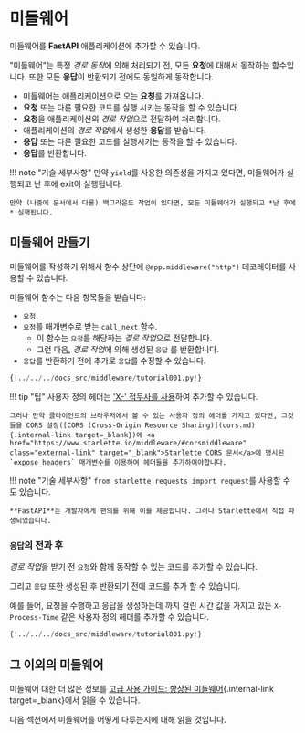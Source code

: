 # 미들웨어

미들웨어를 **FastAPI** 애플리케이션에 추가할 수 있습니다.

"미들웨어"는 특정 *경로 동작*에 의해 처리되기 전, 모든 **요청**에 대해서 동작하는 함수입니다. 또한 모든 **응답**이 반환되기 전에도 동일하게 동작합니다.

* 미들웨어는 애플리케이션으로 오는 **요청**를 가져옵니다.
* **요청** 또는 다른 필요한 코드를 실행 시키는 동작을 할 수 있습니다.
* **요청**을 애플리케이션의 *경로 작업*으로 전달하여 처리합니다.
* 애플리케이션의 *경로 작업*에서 생성한 **응답**를 받습니다.
* **응답** 또는 다른 필요한 코드를 실행시키는 동작을 할 수 있습니다.
* **응답**를 반환합니다.

!!! note "기술 세부사항"
만약 `yield`를 사용한 의존성을 가지고 있다면, 미들웨어가 실행되고 난 후에 exit이 실행됩니다.

    만약 (나중에 문서에서 다룰) 백그라운드 작업이 있다면, 모든 미들웨어가 실행되고 *난 후에* 실행됩니다.

## 미들웨어 만들기

미들웨어를 작성하기 위해서 함수 상단에 `@app.middleware("http")` 데코레이터를 사용할 수 있습니다.

미들웨어 함수는 다음 항목들을 받습니다:

* `요청`.
* `요청`를 매개변수로 받는 `call_next` 함수.
    * 이 함수는 `요청`를 해당하는 *경로 작업*으로 전달합니다.
    * 그런 다음, *경로 작업*에 의해 생성된 `응답` 를 반환합니다.
* `응답`를 반환하기 전에 추가로 `응답`를 수정할 수 있습니다.

```Python hl_lines="8-9  11  14"
{!../../../docs_src/middleware/tutorial001.py!}
```

!!! tip "팁"
    사용자 정의 헤더는 <a href="https://developer.mozilla.org/en-US/docs/Web/HTTP/Headers" class="external-link" target="_blank">'X-' 접두사를 사용</a>하여 추가할 수 있습니다.

    그러나 만약 클라이언트의 브라우저에서 볼 수 있는 사용자 정의 헤더를 가지고 있다면, 그것들을 CORS 설정([CORS (Cross-Origin Resource Sharing)](cors.md){.internal-link target=_blank})에 <a href="https://www.starlette.io/middleware/#corsmiddleware" class="external-link" target="_blank">Starlette CORS 문서</a>에 명시된 `expose_headers` 매개변수를 이용하여 헤더들을 추가하여야합니다.

!!! note "기술 세부사항"
    `from starlette.requests import request`를 사용할 수도 있습니다.

    **FastAPI**는 개발자에게 편의를 위해 이를 제공합니다. 그러나 Starlette에서 직접 파생되었습니다.

### `응답`의 전과 후

*경로 작업*을 받기 전 `요청`와 함께 동작할 수 있는 코드를 추가할 수 있습니다.

그리고 `응답` 또한 생성된 후 반환되기 전에 코드를 추가 할 수 있습니다.

예를 들어, 요청을 수행하고 응답을 생성하는데 까지 걸린 시간 값을 가지고 있는 `X-Process-Time` 같은 사용자 정의 헤더를 추가할 수 있습니다.

```Python hl_lines="10  12-13"
{!../../../docs_src/middleware/tutorial001.py!}
```

## 그 이외의 미들웨어

미들웨어 대한 더 많은 정보를 [고급 사용 가이드: 향상된 미들웨어](../advanced/middleware.md){.internal-link target=\_blank}에서 읽을 수 있습니다.

다음 섹션에서 미들웨어를 어떻게 다루는지에 대해 읽을 것입니다.
